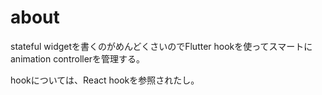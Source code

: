 # about

stateful widgetを書くのがめんどくさいのでFlutter hookを使ってスマートにanimation controllerを管理する。

hookについては、React hookを参照されたし。